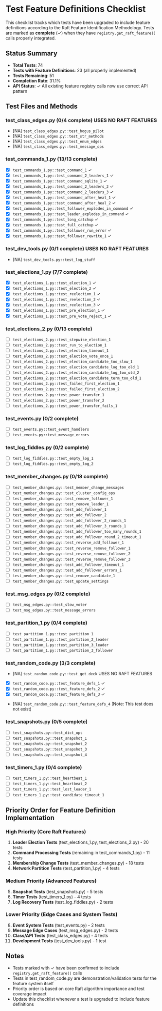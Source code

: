 # Test Feature Definitions Checklist

This checklist tracks which tests have been upgraded to include feature definitions according to the Raft Feature Identification Methodology. Tests are marked as **complete** (✓) when they have `registry.get_raft_feature()` calls properly integrated.

## Status Summary
- **Total Tests**: 74
- **Tests with Feature Definitions**: 23 (all properly implemented)
- **Tests Remaining**: 51
- **Completion Rate**: 31.1%
- **API Status**: ✓ All existing feature registry calls now use correct API pattern

## Test Files and Methods

### test_class_edges.py (0/4 complete) USES NO RAFT FEATURES
- [NA] `test_class_edges.py::test_bogus_pilot`
- [NA] `test_class_edges.py::test_str_methods`
- [NA] `test_class_edges.py::test_enum_edges`
- [NA] `test_class_edges.py::test_message_ops`

### test_commands_1.py (13/13 complete)
- [x] `test_commands_1.py::test_command_1` ✓
- [x] `test_commands_1.py::test_command_2_leaders_1` ✓
- [x] `test_commands_1.py::test_command_sqlite_1` ✓
- [x] `test_commands_1.py::test_command_2_leaders_2` ✓
- [x] `test_commands_1.py::test_command_2_leaders_3` ✓
- [x] `test_commands_1.py::test_command_after_heal_1` ✓
- [x] `test_commands_1.py::test_command_after_heal_2` ✓
- [x] `test_commands_1.py::test_follower_explodes_in_command` ✓
- [x] `test_commands_1.py::test_leader_explodes_in_command` ✓
- [x] `test_commands_1.py::test_long_catchup` ✓
- [x] `test_commands_1.py::test_full_catchup` ✓
- [x] `test_commands_1.py::test_follower_run_error` ✓
- [x] `test_commands_1.py::test_follower_rewrite_1` ✓

### test_dev_tools.py (0/1 complete) USES NO RAFT FEATURES
- [NA] `test_dev_tools.py::test_log_stuff`

### test_elections_1.py (7/7 complete)
- [x] `test_elections_1.py::test_election_1` ✓
- [x] `test_elections_1.py::test_election_2` ✓
- [x] `test_elections_1.py::test_reelection_1` ✓
- [x] `test_elections_1.py::test_reelection_2` ✓
- [x] `test_elections_1.py::test_reelection_3` ✓
- [x] `test_elections_1.py::test_pre_election_1` ✓
- [x] `test_elections_1.py::test_pre_vote_reject_1` ✓

### test_elections_2.py (0/13 complete)
- [ ] `test_elections_2.py::test_stepwise_election_1`
- [ ] `test_elections_2.py::test_run_to_election_1`
- [ ] `test_elections_2.py::test_election_timeout_1`
- [ ] `test_elections_2.py::test_election_vote_once_1`
- [ ] `test_elections_2.py::test_election_candidate_too_slow_1`
- [ ] `test_elections_2.py::test_election_candidate_log_too_old_1`
- [ ] `test_elections_2.py::test_election_candidate_log_too_old_2`
- [ ] `test_elections_2.py::test_election_candidate_term_too_old_1`
- [ ] `test_elections_2.py::test_failed_first_election_1`
- [ ] `test_elections_2.py::test_failed_first_election_2`
- [ ] `test_elections_2.py::test_power_transfer_1`
- [ ] `test_elections_2.py::test_power_transfer_2`
- [ ] `test_elections_2.py::test_power_transfer_fails_1`

### test_events.py (0/2 complete)
- [ ] `test_events.py::test_event_handlers`
- [ ] `test_events.py::test_message_errors`

### test_log_fiddles.py (0/2 complete)
- [ ] `test_log_fiddles.py::test_empty_log_1`
- [ ] `test_log_fiddles.py::test_empty_log_2`

### test_member_changes.py (0/18 complete)
- [ ] `test_member_changes.py::test_member_change_messages`
- [ ] `test_member_changes.py::test_cluster_config_ops`
- [ ] `test_member_changes.py::test_remove_follower_1`
- [ ] `test_member_changes.py::test_remove_leader_1`
- [ ] `test_member_changes.py::test_add_follower_1`
- [ ] `test_member_changes.py::test_add_follower_2`
- [ ] `test_member_changes.py::test_add_follower_2_rounds_1`
- [ ] `test_member_changes.py::test_add_follower_3_rounds_1`
- [ ] `test_member_changes.py::test_add_follower_too_many_rounds_1`
- [ ] `test_member_changes.py::test_add_follower_round_2_timeout_1`
- [ ] `test_member_changes.py::test_reverse_add_follower_1`
- [ ] `test_member_changes.py::test_reverse_remove_follower_1`
- [ ] `test_member_changes.py::test_reverse_remove_follower_2`
- [ ] `test_member_changes.py::test_reverse_remove_follower_3`
- [ ] `test_member_changes.py::test_add_follower_timeout_1`
- [ ] `test_member_changes.py::test_add_follower_errors_1`
- [ ] `test_member_changes.py::test_remove_candidate_1`
- [ ] `test_member_changes.py::test_update_settings`

### test_msg_edges.py (0/2 complete)
- [ ] `test_msg_edges.py::test_slow_voter`
- [ ] `test_msg_edges.py::test_message_errors`

### test_partition_1.py (0/4 complete)
- [ ] `test_partition_1.py::test_partition_1`
- [ ] `test_partition_1.py::test_partition_2_leader`
- [ ] `test_partition_1.py::test_partition_3_leader`
- [ ] `test_partition_1.py::test_partition_3_follower`

### test_random_code.py (3/3 complete)
- [NA] `test_random_code.py::test_get_deck` USES NO RAFT FEATURES
- [x] `test_random_code.py::test_feature_defs_1` ✓
- [x] `test_random_code.py::test_feature_defs_2` ✓
- [x] `test_random_code.py::test_feature_defs_3` ✓
- [NA] `test_random_code.py::test_feature_defs_4` (Note: This test does not exist)

### test_snapshots.py (0/5 complete)
- [ ] `test_snapshots.py::test_dict_ops`
- [ ] `test_snapshots.py::test_snapshot_1`
- [ ] `test_snapshots.py::test_snapshot_2`
- [ ] `test_snapshots.py::test_snapshot_3`
- [ ] `test_snapshots.py::test_snapshot_4`

### test_timers_1.py (0/4 complete)
- [ ] `test_timers_1.py::test_heartbeat_1`
- [ ] `test_timers_1.py::test_heartbeat_2`
- [ ] `test_timers_1.py::test_lost_leader_1`
- [ ] `test_timers_1.py::test_candidate_timeout_1`

## Priority Order for Feature Definition Implementation

### High Priority (Core Raft Features)
1. **Leader Election Tests** (test_elections_1.py, test_elections_2.py) - 20 tests
2. **Command Processing Tests** (remaining in test_commands_1.py) - 11 tests
3. **Membership Change Tests** (test_member_changes.py) - 18 tests
4. **Network Partition Tests** (test_partition_1.py) - 4 tests

### Medium Priority (Advanced Features)
5. **Snapshot Tests** (test_snapshots.py) - 5 tests
6. **Timer Tests** (test_timers_1.py) - 4 tests
7. **Log Recovery Tests** (test_log_fiddles.py) - 2 tests

### Lower Priority (Edge Cases and System Tests)
8. **Event System Tests** (test_events.py) - 2 tests
9. **Message Edge Cases** (test_msg_edges.py) - 2 tests
10. **Class/API Tests** (test_class_edges.py) - 4 tests
11. **Development Tests** (test_dev_tools.py) - 1 test

## Notes
- Tests marked with ✓ have been confirmed to include `registry.get_raft_feature()` calls
- Tests in test_random_code.py are demonstration/validation tests for the feature system itself
- Priority order is based on core Raft algorithm importance and test coverage impact
- Update this checklist whenever a test is upgraded to include feature definitions